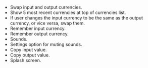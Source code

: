 - Swap input and output currencies.
- Show 5 most recent currencies at top of currencies list.
- If user changes the input currency to be the same as the output currency, or vice versa, swap them.
- Remember input currency.
- Remember output currency.
- Sounds.
- Settings option for muting sounds.
- Copy input value.
- Copy output value.
- Splash screen.
